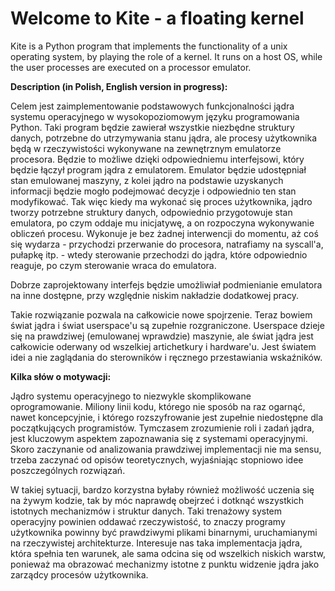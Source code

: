 # Welcome to Kite - a floating kernel

Kite is a Python program that implements the functionality of a unix operating system, by playing the role of a kernel. It runs on a host OS, while the user processes are executed on a processor emulator.

**Description (in Polish, English version in progress):**

Celem jest zaimplementowanie podstawowych funkcjonalności jądra systemu operacyjnego w wysokopoziomowym języku programowania Python. Taki program będzie zawierał wszystkie niezbędne struktury danych, potrzebne do utrzymywania stanu jądra, ale procesy użytkownika będą w rzeczywistości wykonywane na zewnętrznym emulatorze procesora. Będzie to możliwe dzięki odpowiedniemu interfejsowi, który będzie łączył program jądra z emulatorem. Emulator będzie udostępniał stan emulowanej maszyny, z kolei jądro na podstawie uzyskanych informacji będzie mogło podejmować decyzje i odpowiednio ten stan modyfikować. Tak więc kiedy ma wykonać się proces użytkownika, jądro tworzy potrzebne struktury danych, odpowiednio przygotowuje stan emulatora, po czym oddaje mu inicjatywę, a on rozpoczyna wykonywanie obliczeń procesu. Wykonuje je bez żadnej interwencji do momentu, aż coś się wydarza - przychodzi przerwanie do procesora, natrafiamy na syscall'a, pułapkę itp. - wtedy sterowanie przechodzi do jądra, które odpowiednio reaguje, po czym sterowanie wraca do emulatora. 

Dobrze zaprojektowany interfejs będzie umożliwiał podmienianie emulatora na inne dostępne, przy względnie niskim nakładzie dodatkowej pracy.

Takie rozwiązanie pozwala na całkowicie nowe spojrzenie. Teraz bowiem świat jądra i świat userspace'u są zupełnie rozgraniczone. Userspace dzieje się na prawdziwej (emulowanej wprawdzie) maszynie, ale świat jądra jest całkowicie oderwany od wszelkiej artichetkury i hardware'u. Jest światem idei a nie zaglądania do sterowników i ręcznego przestawiania wskaźników.

**Kilka słów o motywacji:**

Jądro systemu operacyjnego to niezwykle skomplikowane oprogramowanie. Miliony linii kodu, którego nie sposób na raz ogarnąć, nawet koncepcyjnie, i którego rozszyfrowanie jest zupełnie niedostępne dla początkujących programistów. Tymczasem zrozumienie roli i zadań jądra, jest kluczowym aspektem zapoznawania się z systemami operacyjnymi. Skoro zaczynanie od analizowania prawdziwej implementacji nie ma sensu, trzeba zaczynać od opisów teoretycznych, wyjaśniając stopniowo idee poszczególnych rozwiązań.

W takiej sytuacji, bardzo korzystna byłaby również możliwość uczenia się na żywym kodzie, tak by móc naprawdę obejrzeć i dotknąć wszystkich istotnych mechanizmów i struktur danych. Taki trenażowy system operacyjny powinien oddawać rzeczywistość, to znaczy programy użytkownika powinny być prawdziwymi plikami binarnymi, uruchamianymi na rzeczywistej architekturze. Interesuje nas taka implementacja jądra, która spełnia ten warunek, ale sama odcina się od wszelkich niskich warstw, ponieważ ma obrazować mechanizmy istotne z punktu widzenie jądra jako zarządcy procesów użytkownika.

